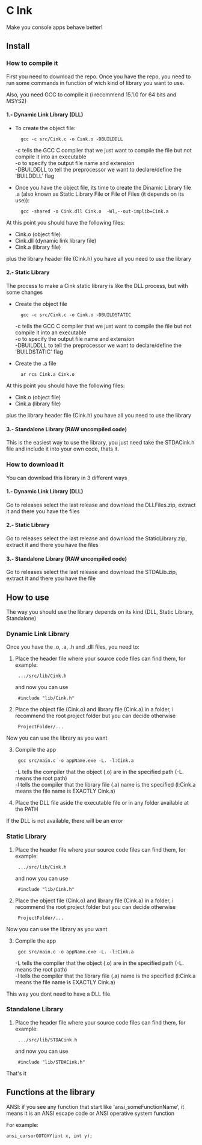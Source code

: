 # C Ink

Make you console apps behave better!

## Install

### How to compile it

First you need to download the repo. Once you have the repo, you need to run some commands in function of wich kind of library you want to use.

Also, you need GCC to compile it (i recommend 15.1.0 for 64 bits and MSYS2)

#### 1.- Dynamic Link Library (DLL)

- To create the object file:

        gcc -c src/Cink.c -o Cink.o -DBUILDDLL

    -c tells the GCC C compiler that we just want to compile the file but not compile it into an executable\
    -o to specify the output file name and extension\
    -DBUILDDLL to tell the preprocessor we want to declare/define the 'BUILDDLL' flag

- Once you have the object file, its time to create the Dinamic Library file .a (also known as Static Library File or File of Files (it depends on its use)):

        gcc -shared -o Cink.dll Cink.o  -Wl,--out-implib=Cink.a

At this point you should have the following files:
- Cink.o (object file)
- Cink.dll (dynamic link library file)
- Cink.a (library file)

plus the library header file (Cink.h) you have all you need to use the library

#### 2.- Static Library

The process to make a Cink static library is like the DLL process, but with some changes

- Create the object file

        gcc -c src/Cink.c -o Cink.o -DBUILDSTATIC
    
    -c tells the GCC C compiler that we just want to compile the file but not compile it into an executable\
    -o to specify the output file name and extension\
    -DBUILDDLL to tell the preprocessor we want to declare/define the 'BUILDSTATIC' flag

- Create the .a file

        ar rcs Cink.a Cink.o

At this point you should have the following files:
- Cink.o (object file)
- Cink.a (library file)

plus the library header file (Cink.h) you have all you need to use the library

#### 3.- Standalone Library (RAW uncompiled code)

This is the easiest way to use the library, you just need take the STDACink.h file and include it into your own code, thats it.

### How to download it

You can download this library in 3 different ways

#### 1.- Dynamic Link Library (DLL)

Go to releases select the last release and download the DLLFiles.zip, extract it and there you have the files

#### 2.- Static Library

Go to releases select the last release and download the StaticLibrary.zip, extract it and there you have the files

#### 3.- Standalone Library (RAW uncompiled code)

Go to releases select the last release and download the STDALib.zip, extract it and there you have the file

## How to use

The way you should use the library depends on its kind (DLL, Static Library, Standalone)

### Dynamic Link Library

Once you have the .o, .a, .h and .dll files, you need to:

1. Place the header file where your source code files can find them, for example:

        .../src/lib/Cink.h

    and now you can use

        #include "lib/Cink.h"

2. Place the object file (Cink.o) and library file (Cink.a) in a folder, i recommend the root project folder but you can decide otherwise

        ProjectFolder/...

Now you can use the library as you want

3. Compile the app

        gcc src/main.c -o appName.exe -L. -l:Cink.a
    
    -L tells the compiler that the object (.o) are in the specified path (-L. means the root path)\
    -l tells the compiler that the library file (.a) name is the specified (l:Cink.a means the file name is EXACTLY Cink.a)

4. Place the DLL file aside the executable file or in any folder available at the PATH

If the DLL is not available, there will be an error

### Static Library

1. Place the header file where your source code files can find them, for example:

        .../src/lib/Cink.h

    and now you can use

        #include "lib/Cink.h"

2. Place the object file (Cink.o) and library file (Cink.a) in a folder, i recommend the root project folder but you can decide otherwise

        ProjectFolder/...

Now you can use the library as you want

3. Compile the app

        gcc src/main.c -o appName.exe -L. -l:Cink.a
    
    -L tells the compiler that the object (.o) are in the specified path (-L. means the root path)\
    -l tells the compiler that the library file (.a) name is the specified (l:Cink.a means the file name is EXACTLY Cink.a)

This way you dont need to have a DLL file

### Standalone Library

1. Place the header file where your source code files can find them, for example:

        .../src/lib/STDACink.h

    and now you can use

        #include "lib/STDACink.h"

That's it

## Functions at the library

ANSI: if you see any function that start like 'ansi_someFunctionName', it means it is an ANSI escape code or ANSI operative system function

For example:

    ansi_cursorGOTOXY(int x, int y);